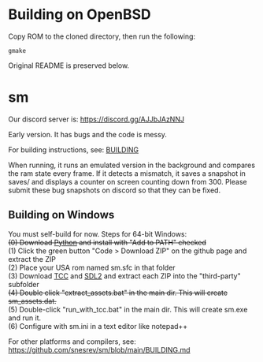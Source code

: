 # Building on OpenBSD
Copy ROM to the cloned directory, then run the following:
```
gmake
```
Original README is preserved below.

# sm

Our discord server is: https://discord.gg/AJJbJAzNNJ

Early version. It has bugs and the code is messy.

For building instructions, see: [BUILDING](./BUILDING.md)

When running, it runs an emulated version in the background and compares the ram state every frame. If it detects a mismatch, it saves a snapshot in saves/ and displays a counter on screen counting down from 300. Please submit these bug snapshots on discord so that they can be fixed.

## Building on Windows
You must self-build for now. Steps for 64-bit Windows:<br>
<s>(0) Download [Python](https://www.python.org/ftp/python/3.11.4/python-3.11.4-amd64.exe) and install with "Add to PATH" checked</s><br>
(1) Click the green button "Code > Download ZIP" on the github page and extract the ZIP<br>
(2) Place your USA rom named sm.sfc in that folder<br>
(3) Download [TCC](https://github.com/FitzRoyX/tinycc/releases/download/tcc_20230519/tcc_20230519.zip) and [SDL2](https://github.com/libsdl-org/SDL/releases/download/release-2.28.2/SDL2-devel-2.28.2-VC.zip) and extract each ZIP into the "third-party" subfolder<br>
<s>(4) Double click "extract_assets.bat" in the main dir. This will create sm_assets.dat.</s><br>
(5) Double-click "run_with_tcc.bat" in the main dir. This will create sm.exe and run it.<br>
(6) Configure with sm.ini in a text editor like notepad++<br>

For other platforms and compilers, see: https://github.com/snesrev/sm/blob/main/BUILDING.md

